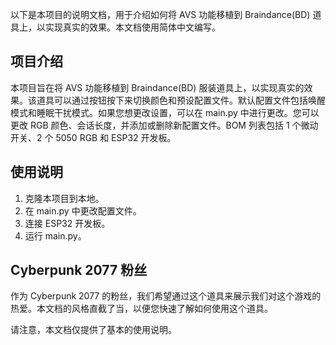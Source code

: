 以下是本项目的说明文档，用于介绍如何将 AVS 功能移植到 Braindance(BD) 道具上，以实现真实的效果。本文档使用简体中文编写。

## 项目介绍

本项目旨在将 AVS 功能移植到 Braindance(BD) 服装道具上，以实现真实的效果。该道具可以通过按钮按下来切换颜色和预设配置文件。默认配置文件包括唤醒模式和睡眠干扰模式。如果您想更改设置，可以在 main.py 中进行更改。您可以更改 RGB 颜色、会话长度，并添加或删除新配置文件。BOM 列表包括 1 个微动开关、2 个 5050 RGB 和 ESP32 开发板。

## 使用说明

1. 克隆本项目到本地。
2. 在 main.py 中更改配置文件。
3. 连接 ESP32 开发板。
4. 运行 main.py。

## Cyberpunk 2077 粉丝

作为 Cyberpunk 2077 的粉丝，我们希望通过这个道具来展示我们对这个游戏的热爱。本文档的风格直截了当，以便您快速了解如何使用这个道具。

请注意，本文档仅提供了基本的使用说明。
